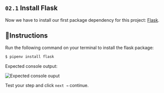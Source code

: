 ## `02.1` Install Flask

Now we have to install our first package dependency for this project: [Flask](https://flask.palletsprojects.com/en/1.1.x/).

## 📝Instructions

Run the following command on your terminal to install the flask package:

```bash
$ pipenv install flask
```

Expected console output:

![Expected console ouput](https://github.com/breatheco-de/python-flask-api-tutorial/blob/master/.learn/assets/install-flask.png?raw=true)

Test your step and click `next →` continue.

